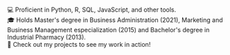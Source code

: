 💻 Proficient in Python, R, SQL, JavaScript, and other tools. <br>
🎓 Holds Master's degree in Business Administration (2021), Marketing and Business Management especialization (2015) and Bachelor's degree in Industrial Pharmacy (2013). <br>
👀 Check out my projects to see my work in action! <br>

